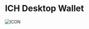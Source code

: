 # ICH Desktop Wallet

![ICON](https://ideachaincoin.com/wp-content/uploads/elementor/thumbs/logo-p1zcid2ww1p9ule2pgf04s43e4aj4mjvb7lyne9qak.png)
